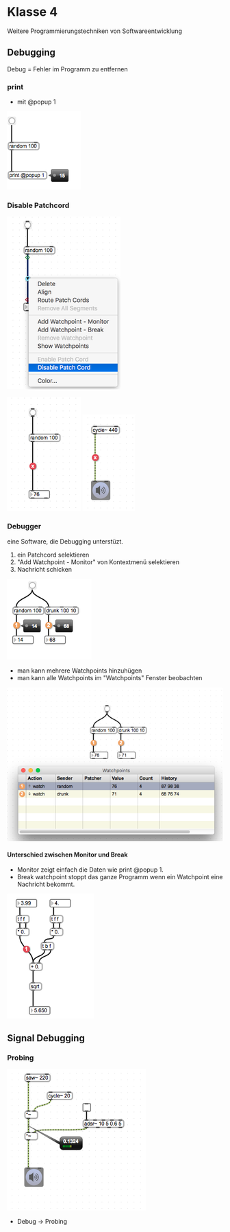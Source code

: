 # Klasse 4

Weitere Programmierungstechniken von Softwareentwicklung

## Debugging
Debug = Fehler im Programm zu entfernen

### print

- mit @popup 1 

![](K4/print.png)


### Disable Patchcord
![](K4/disable.png)

![](K4/disabled.png)
![](K4/disabled_audio.png)


### Debugger

eine Software, die Debugging unterstüzt.


1. ein Patchcord selektieren
2. "Add Watchpoint - Monitor" von Kontextmenü selektieren
3. Nachricht schicken

![](K4/monitor.png)

- man kann mehrere Watchpoints hinzuhügen
- man kann alle Watchpoints im "Watchpoints" Fenster beobachten

![](K4/watchpoints.png)

#### Unterschied zwischen Monitor und Break

- Monitor zeigt einfach die Daten wie print @popup 1.
- Break watchpoint stoppt das ganze Programm wenn ein Watchpoint eine Nachricht bekommt. 

![](K4/break.png)


## Signal Debugging

### Probing
![](K4/probing.png)

- Debug -> Probing


